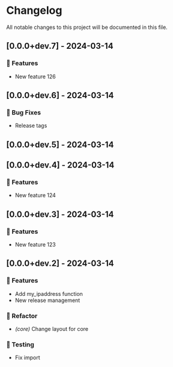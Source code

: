 # Changelog

All notable changes to this project will be documented in this file.

## [0.0.0+dev.7] - 2024-03-14

### 🚀 Features

- New feature 126

## [0.0.0+dev.6] - 2024-03-14

### 🐛 Bug Fixes

- Release tags

## [0.0.0+dev.5] - 2024-03-14

## [0.0.0+dev.4] - 2024-03-14

### 🚀 Features

- New feature 124

## [0.0.0+dev.3] - 2024-03-14

### 🚀 Features

- New feature 123

## [0.0.0+dev.2] - 2024-03-14

### 🚀 Features

- Add my_ipaddress function
- New release management

### 🚜 Refactor

- *(core)* Change layout for core

### 🧪 Testing

- Fix import

<!-- generated by git-cliff -->
